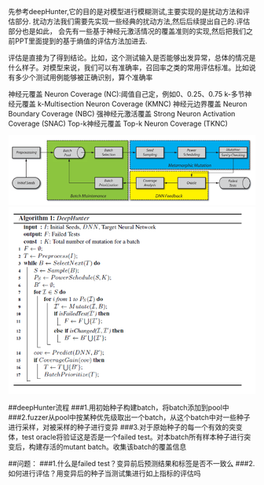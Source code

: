 先参考deepHunter,它的目的是对模型进行模糊测试,主要实现的是扰动方法和评估部分.
扰动方法我们需要先实现一些经典的扰动方法,然后后续提出自己的.评估部分也是如此，
会先有一些基于神经元激活情况的覆盖准则的实现,然后把我们之前PPT里面提到的基于熵值的评估方法加进去.

评估是直接为了得到结论。比如，这个测试输入是否能够出发异常，总体的情况是什么样子。对模型来说，我们可以有准确率，召回率之类的常用评估标准。比如说有多少个测试用例能够被正确识别，算个准确率

神经元覆盖 Neuron Coverage (NC):阈值自己定，例如0、0.25、0.75
k-多节神经元覆盖 k-Multisection Neuron Coverage (KMNC)
神经元边界覆盖 Neuron Boundary Coverage (NBC)
强神经元激活覆盖 Strong Neuron Activation Coverage (SNAC)
Top-k神经元覆盖 Top-k Neuron Coverage (TKNC)

![img_1.png](img/img_1.png)
![img.png](img/img.png)

##deepHunter流程
###1.用初始种子构建batch，将batch添加到pool中
###2.fuzzer从pool中按某种优先级取出一个batch，从这个batch中对一些种子进行采样，对被采样的种子进行变异
###3.对于原始种子的每一个有效的突变体，test oracle将验证这是否是一个failed test。对本batch所有样本种子进行突变后，构建存活的mutant batch。收集该batch的覆盖信息



##问题：
###1.什么是failed test？变异前后预测结果和标签是否不一致么
###2.如何进行评估？用变异后的种子当测试集进行如上指标的评估吗
